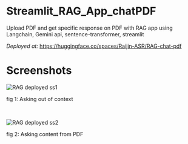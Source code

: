 # Streamlit_RAG_App_chatPDF
Upload PDF and get specific response on PDF with RAG app using Langchain, Gemini api, sentence-transformer, streamlit

<i>Deployed at:</i> https://huggingface.co/spaces/Raijin-ASR/RAG-chat-pdf

<h1>Screenshots</h1>

![RAG deployed ss1](https://github.com/user-attachments/assets/7ef26b4e-ffa9-4a03-b13b-a9a71c7083d9)
<p>fig 1: Asking out of context </p></br>

![RAG deployed ss2](https://github.com/user-attachments/assets/869eeda2-e28d-4f09-925c-599f9cf9d58e)
<p>fig 2: Asking content from PDF </p></br>


